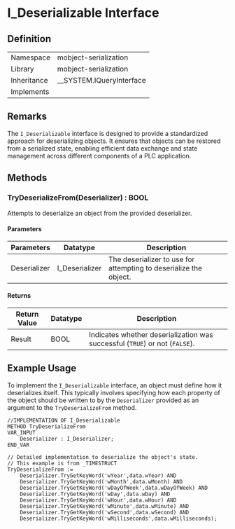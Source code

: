# I_Deserializable Interface

## Definition

|             |                            |
| ----------- | -------------------------- |
| Namespace   | mobject-serialization      |
| Library     | mobject-serialization      |
| Inheritance | \_\_SYSTEM.IQueryInterface |
| Implements  |                            |

## Remarks

The `I_Deserializable` interface is designed to provide a standardized approach for deserializing objects. It ensures that objects can be restored from a serialized state, enabling efficient data exchange and state management across different components of a PLC application.

## Methods

### TryDeserializeFrom(Deserializer) : BOOL

Attempts to deserialize an object from the provided deserializer.

#### Parameters

| Parameters   | Datatype       | Description                                                       |
| ------------ | -------------- | ----------------------------------------------------------------- |
| Deserializer | I_Deserializer | The deserializer to use for attempting to deserialize the object. |

#### Returns

| Return Value | Datatype | Description                                                                 |
| ------------ | -------- | --------------------------------------------------------------------------- |
| Result       | BOOL     | Indicates whether deserialization was successful (`TRUE`) or not (`FALSE`). |

## Example Usage

To implement the `I_Deserializable` interface, an object must define how it deserializes itself. This typically involves specifying how each property of the object should be written to by the `Deserializer` provided as an argument to the `TryDeserializeFrom` method.

```declaration
//IMPLEMENTATION OF I_Deserializable
METHOD TryDeserializeFrom
VAR_INPUT
    Deserializer : I_Deserializer;
END_VAR
```

```body
// Detailed implementation to deserialize the object's state.
// This example is from _TIMESTRUCT
TryDeserializeFrom :=
	Deserializer.TryGetKeyWord('wYear',data.wYear) AND
	Deserializer.TryGetKeyWord('wMonth',data.wMonth) AND
	Deserializer.TryGetKeyWord('wDayOfWeek',data.wDayOfWeek) AND
	Deserializer.TryGetKeyWord('wDay',data.wDay) AND
	Deserializer.TryGetKeyWord('wHour',data.wHour) AND
	Deserializer.TryGetKeyWord('wMinute',data.wMinute) AND
	Deserializer.TryGetKeyWord('wSecond',data.wSecond) AND
	Deserializer.TryGetKeyWord('wMilliseconds',data.wMilliseconds);
```
